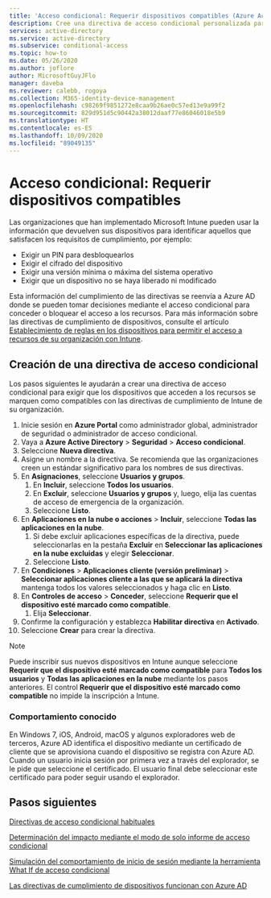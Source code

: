 ```yaml
---
title: 'Acceso condicional: Requerir dispositivos compatibles (Azure Active Directory)'
description: Cree una directiva de acceso condicional personalizada para exigir el cumplimiento de los dispositivos.
services: active-directory
ms.service: active-directory
ms.subservice: conditional-access
ms.topic: how-to
ms.date: 05/26/2020
ms.author: joflore
author: MicrosoftGuyJFlo
manager: daveba
ms.reviewer: calebb, rogoya
ms.collection: M365-identity-device-management
ms.openlocfilehash: c98269f9851272e8caa9b26ae0c57ed13e9a99f2
ms.sourcegitcommit: 829d951d5c90442a38012daaf77e86046018e5b9
ms.translationtype: HT
ms.contentlocale: es-ES
ms.lasthandoff: 10/09/2020
ms.locfileid: "89049135"
---
```

# <a name="conditional-access-require-compliant-devices"></a>Acceso condicional: Requerir dispositivos compatibles

Las organizaciones que han implementado Microsoft Intune pueden usar la información que devuelven sus dispositivos para identificar aquellos que satisfacen los requisitos de cumplimiento, por ejemplo:

* Exigir un PIN para desbloquearlos
* Exigir el cifrado del dispositivo
* Exigir una versión mínima o máxima del sistema operativo
* Exigir que un dispositivo no se haya liberado ni modificado

Esta información del cumplimiento de las directivas se reenvía a Azure AD donde se pueden tomar decisiones mediante el acceso condicional para conceder o bloquear el acceso a los recursos. Para más información sobre las directivas de cumplimiento de dispositivos, consulte el artículo [Establecimiento de reglas en los dispositivos para permitir el acceso a recursos de su organización con Intune](/intune/protect/device-compliance-get-started).

## <a name="create-a-conditional-access-policy"></a>Creación de una directiva de acceso condicional

Los pasos siguientes le ayudarán a crear una directiva de acceso condicional para exigir que los dispositivos que acceden a los recursos se marquen como compatibles con las directivas de cumplimiento de Intune de su organización.

1. Inicie sesión en **Azure Portal** como administrador global, administrador de seguridad o administrador de acceso condicional.
1. Vaya a **Azure Active Directory** > **Seguridad** > **Acceso condicional**.
1. Seleccione **Nueva directiva**.
1. Asigne un nombre a la directiva. Se recomienda que las organizaciones creen un estándar significativo para los nombres de sus directivas.
1. En **Asignaciones**, seleccione **Usuarios y grupos**.
   1. En **Incluir**, seleccione **Todos los usuarios**.
   1. En **Excluir**, seleccione **Usuarios y grupos** y, luego, elija las cuentas de acceso de emergencia de la organización. 
   1. Seleccione **Listo**.
1. En **Aplicaciones en la nube o acciones** > **Incluir**, seleccione **Todas las aplicaciones en la nube**.
   1. Si debe excluir aplicaciones específicas de la directiva, puede seleccionarlas en la pestaña **Excluir** en **Seleccionar las aplicaciones en la nube excluidas** y elegir **Seleccionar**.
   1. Seleccione **Listo**.
1. En **Condiciones** > **Aplicaciones cliente (versión preliminar)**  > **Seleccionar aplicaciones cliente a las que se aplicará la directiva** mantenga todos los valores seleccionados y haga clic en **Listo**.
1. En **Controles de acceso** > **Conceder**, seleccione **Requerir que el dispositivo esté marcado como compatible**.
   1. Elija **Seleccionar**.
1. Confirme la configuración y establezca **Habilitar directiva** en **Activado**.
1. Seleccione **Crear** para crear la directiva.

> [!NOTE]
> Puede inscribir sus nuevos dispositivos en Intune aunque seleccione **Requerir que el dispositivo esté marcado como compatible** para **Todos los usuarios** y **Todas las aplicaciones en la nube** mediante los pasos anteriores. El control **Requerir que el dispositivo esté marcado como compatible** no impide la inscripción a Intune. 

### <a name="known-behavior"></a>Comportamiento conocido

En Windows 7, iOS, Android, macOS y algunos exploradores web de terceros, Azure AD identifica el dispositivo mediante un certificado de cliente que se aprovisiona cuando el dispositivo se registra con Azure AD. Cuando un usuario inicia sesión por primera vez a través del explorador, se le pide que seleccione el certificado. El usuario final debe seleccionar este certificado para poder seguir usando el explorador.

## <a name="next-steps"></a>Pasos siguientes

[Directivas de acceso condicional habituales](concept-conditional-access-policy-common.md)

[Determinación del impacto mediante el modo de solo informe de acceso condicional](howto-conditional-access-insights-reporting.md)

[Simulación del comportamiento de inicio de sesión mediante la herramienta What If de acceso condicional](troubleshoot-conditional-access-what-if.md)

[Las directivas de cumplimiento de dispositivos funcionan con Azure AD](/intune/device-compliance-get-started#device-compliance-policies-work-with-azure-ad)
